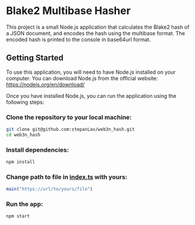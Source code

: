 # Blake2 Multibase Hasher

This project is a small Node.js application that calculates the Blake2 hash of a JSON document, and encodes the hash using the multibase format. The encoded hash is printed to the console in base64url format.


## Getting Started

To use this application, you will need to have Node.js installed on your computer. You can download Node.js from the official website: https://nodejs.org/en/download/

Once you have installed Node.js, you can run the application using the following steps:

### Clone the repository to your local machine:

```bash
git clone git@github.com:stepanLav/web3n_hash.git
cd web3n_hash
```

### Install dependencies:

```bash
npm install
```

### Change path to file in [index.ts](./index.ts) with yours:

```javascript
main("https://url/to/yours/file")
```

### Run the app:

```bash
npm start
```
